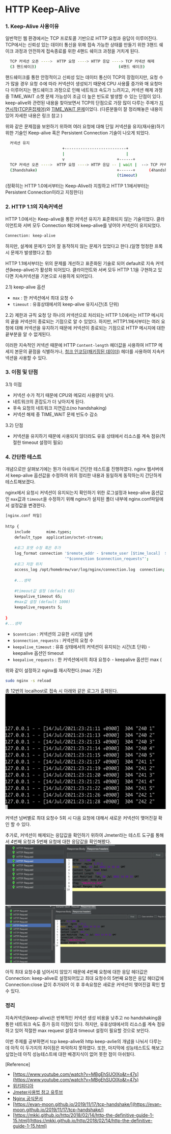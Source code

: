 # HTTP Keep-Alive

### 1. Keep-Alive 사용이유

일반적인 웹 환경에서는 TCP 프로토콜 기반으로 HTTP 요청과 응답이 이루어진다. TCP에서는 신뢰성 있는 데이터 통신을 위해 접속 가능한 상태를 만들기 위한 3핸드 쉐이크 과정과 안전하게 접속종료를 위한 4핸드 쉐이크 과정을 거치게 된다.

```bash
  TCP 커넥션 오픈 ---->  HTTP 요청 ----> HTTP 응답 ----> TCP 커넥션 해제
  (3 핸드쉐이크)                                    (4핸드 쉐이크)
```

핸드쉐이크를 통한 안정적이고 신뢰성 있는 데이터 통신이 TCP의 장점이지만, 요청 수가 많을 경우 요청 수에 따라 커넥션이 생성되기 때문에 CPU 사용률 증가와 매 요청마다 이루어지는 핸드쉐이크 과정으로 인해 네트워크 속도가 느려지고, 커넥션 해제 과정 중 TIME_WAIT 소켓 문제 가능성이 조금 더 높은 빈도로 발생할 수 있는 단점이 있다.
keep-alive와 관련된 내용을 찾아보면서 TCP의 단점으로 가장 많이 다루는 주제가 [지연시작(TCP혼잡제어)](https://evan-moon.github.io/2019/11/26/tcp-congestion-control/)와 [TIME_WAIT 문제](https://www.youtube.com/watch?v=MBgEhSUOlXo&t=359s)이었다.
(다른분들이 잘 정리해놓은 내용이 있어 자세한 내용은 링크 참고 )


위와 같은 문제점을 보완하기 위하여 여러 요청에 대해 단일 커넥션을 유지(재사용)하기 위한 기술인 Keep-alive 혹은 Persistent Connection 기술이 나오게 되었다.
```bash
  커넥션 유지
                         +---------------------------+
                         |                           |                                         
                         v                       +------+
  TCP 커넥션 오픈 ---->  HTTP 요청 ----> HTTP 응답 -- | wait |  --> TCP 커넥션 해제
  (3handshake)                                   +------+      (4handshake)
                                                 (timeout)
```          

(정확히는 HTTP 1.0에서부터는 Keep-Alive라 지칭하고 HTTP 1.1에서부터는 Persistent Connection이라고 지칭한다)


### 2. HTTP 1.1의 지속커넥션

HTTP 1.0에서는 Keep-alive을 통한 커넥션 유지가 표준화되지 않는 기술이었다. 클라이언트와 서버 모두 Connection 헤더에 keep-alive를
넣어야 커넥션이 유지되었다.

```bash
Connection: keep-alive
``` 
하지만, 설계에 문제가 있어 잘 동작하지 않는 문제가 있었다고 한다.(일명 멍청한 프록시 문제가 발생했다고 함) 

HTTP 1.1에서부터는 위의 문제를 개선하고 표준화된 기술로 되어 default로 지속 커넥션(keep-alive)가 활성화 되어있다. 클라이언트와 서버 모두 HTTP 1.1을 구현하고 있다면 지속커넥션을 기본으로 사용하게 되어있다.  
   
2.1) keep-alive 옵션
- `max` : 한 커넥션에서 최대 요청 수   
- `timeout` : 유휴상태에서의 keep-alive 유지시간(초 단위)


2.2) 제한과 규칙
  요청 당 하나의 커넥션으로 처리되는 HTTP 1.0에서는 HTTP 메시지의 끝을 커넥션이 종료되는 기점으로 알 수 있었다. 하지만, HTTP1.1에서부터는 여러 요청에 대해 커넥션을 유지하기 때문에 커넥션이 종료되는 기점으로 HTTP 메시지에 대한 끝부분을 알 수 없게된다.
  
  이러한 지속적인 커넥션 때문에 HTTP `Content-length` 헤더값을 사용하여 HTTP 메세지 본문의 끝점을 식별하거나,
  [청크 인코딩(패키징된 데이터)](https://developer.mozilla.org/ko/docs/Web/HTTP/Headers/Transfer-Encoding) 헤더를 사용하여 지속커넥션을 사용할 수 있다.  


### 3. 이점 및 단점

 3.1) 이점
- 커넥션 수가 적기 때문에 CPU와 메모리 사용량이 낮다.
- 네트워크의 혼잡도가 더 낮아지게 된다. 
- 후속 요청의 네트워크 지연감소(no handshaking)
- 커넥션 해제 중 TIME_WAIT 문제 빈도수 감소 

 3.2) 단점 
- 커넥션을 유지하기 때문에 사용되지 않더라도 유휴 상태에서 리소스를 계속 점유(적절한 timeout 설정이 필요)



### 4. 간단한 테스트

개념으로만 살펴보기에는 뭔가 아쉬워서 간단한 테스트를 진행하였다. nginx 웹서버에서 keep-alive 옵션값을 수정하여 위의 정리한 
내용과 동일하게 동작하는지 간단하게 테스트해보겠다. 
  
nginx에서 요청시 커넥션이 유지되는지 확인하기 위한 로그설정과 keep-alive 옵션값인 `max`값과 `timeout`을 수정하기 위해 nginx가 설치된 폴더 내부에 nginx.conf파일에서 설정값을 변경한다.

```bash
[nginx.conf 파일]

http {
    include       mime.types;
    default_type  application/octet-stream;
     
    #로그 포맷 수정 혹은 추가   
    log_format connection '$remote_addr - $remote_user [$time_local]  $status '
                          '"$connection $connection_requests"';
    #로그 저장 위치 
    access_log /opt/homebrew/var/log/nginx/connection.log  connection;

    #...생략

    #timeout값 설정 (default 65)
    keepalive_timeout 65;
    #max값 설정 (default 1000)
    keepalive_requests 5;

}
#...생략
```
 - `$conntcion` :  커넥션의 고유한 시리얼 넘버
 - `$connection_requests` : 커넥션의 요청 수  
 - `keepalive_timeout` :  유휴 상태에서의 커넥션이 유지되는 시간(초 단위) - keepalive 옵션인 timeout
 - `keepalive_requests` : 한 커넥션에서의 최대 요청수 - keepalive 옵션인 max (

위와 같이 설정하고 nginx를 재시작한다.(mac 기준) 

```bash
sudo nginx -s reload 
```

총 12번의 localhost로 접속 시 아래와 같은 로그가 출력된다.   
![로그출력](./images/로그.png)

커넥션 넘버별로 최대 요청수 5회 시 다음 요청에 대해서 새로운 커넥션이 맺어진걸 확인 할 수 있다. 

추가로, 커넥션이 해제되는 응답값을 확인하기 위하여 Jmeter라는 테스트 도구를 통해서 4번째 요청과
5번째 요청에 대한 응답값을 확인해봤다.
![4번째_요청](./images/4번째_요청.png)
![5번째_요청](./images/5번째_요청.png)

아직 최대 요청수를 넘어서지 않았기 때문에 4번째 요청에 대한 응답 헤더값은 Connection: keep-alive로 설정되어있고
최대 요청수의 5번째 요청은 응답 헤더값에 Connection:close 값이 추가되어 이 후 후속요청은 새로운 커넥션이 맺어진걸 확인 할 수 있다. 

### 정리
지속커넥션(keep-alive)은 반복적인 커넥션 생성 비용을 낮추고 no handshaking을 통한 네트워크 속도 증가 등의 이점이 있다. 
하지만, 유휴상태에서의 리소스를 계속 점유하고 있어 적절한 max request 설정과 timeout 설정이 필요할 것으로 보인다. 

이번 주제를 공부하면서 tcp keep-alive와 http keep-avlie의 개념을 나눠서 다루는데 아직 이 두가지의 차이점은 파악하지 못하였다. 또한,
마지막에 성능테스트도 해보고 싶었는데 아직 성능테스트에 대한 배경지식이 없어 못한 점이 아쉬웠다. 


[Reference]  
 - [https://www.youtube.com/watch?v=MBgEhSUOlXo&t=47s](https://www.youtube.com/watch?v=MBgEhSUOlXo&t=47s)
- [위키피디아](https://en.wikipedia.org/wiki/HTTP_persistent_connection#HTTP_1.0)
- [Jmeter사용법 참고 유투브](https://www.youtube.com/watch?v=1AyxqIePusA&t=321s)
- [Nginx 공식문서](http://nginx.org/en/docs/)
- [https://evan-moon.github.io/2019/11/17/tcp-handshake/](https://evan-moon.github.io/2019/11/17/tcp-handshake/)
- [https://mkki.github.io/http/2018/02/14/http-the-definitive-guide-1-15.html](https://mkki.github.io/http/2018/02/14/http-the-definitive-guide-1-15.html)
